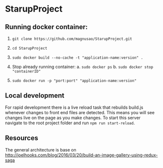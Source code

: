 # StarupProject

## Running docker container:

1. `git clone https://github.com/magnusao/StarupProject.git`

2. `cd StarupProject`

3. `sudo docker build --no-cache -t "application-name:version" .`

4. Stop already running container:
 	a. `sudo docker ps`
	b. `sudo docker stop "containerID"`

5. `sudo docker run -p "port:port" "application-name:version"`

## Local development

For rapid development there is a live reload task that rebuilds build.js whenever changes to front end files are detected. This means you will see changes live on the page as you make changes. To start this server navigate to the root project folder and run `npm run start-reload`.

## Resources

The general architecture is base on http://joelhooks.com/blog/2016/03/20/build-an-image-gallery-using-redux-saga


